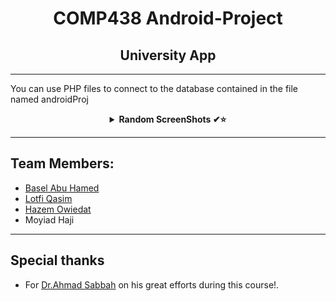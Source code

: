 
 <H1 align="center" > <strong> COMP438 Android-Project </strong> </H1>

 <H2 align="center" > <strong>University App</strong> </H2>
 
***

You can use PHP files to connect to the database contained in the file named androidProj

 <details align="center">
<summary><b> Random ScreenShots ✔⭐</b></summary>
<table>
  <thead>
 </p>
 
![1](https://github.com/lutfiqasim/Android-Project/assets/107325485/7fec52e6-7a89-4bd3-b0da-e6ef72e987a3)

 ***
 ![2](https://github.com/lutfiqasim/Android-Project/assets/107325485/78f5ae6e-96ba-4fbe-9666-02e90dce01a7)

 ***
 ![3](https://github.com/lutfiqasim/Android-Project/assets/107325485/c3237527-83ce-407b-945b-58b8a52ed0bd)

 ***
 ![4](https://github.com/lutfiqasim/Android-Project/assets/107325485/cfaca6b9-cc35-4238-814c-9c57da0b03fb)

 ***
![5](https://github.com/lutfiqasim/Android-Project/assets/107325485/a3b4001e-d14f-40ee-a23f-24b852550aeb)

***
![6](https://github.com/lutfiqasim/Android-Project/assets/107325485/d0687fc2-de60-47f3-a7b7-24418b9fff44)

***
![7](https://github.com/lutfiqasim/Android-Project/assets/107325485/522cd066-e0e6-46ae-9683-ebfc4053e818)

***
![8](https://github.com/lutfiqasim/Android-Project/assets/107325485/491d206e-209b-40cf-8475-9b748d626974)

***
![9](https://github.com/lutfiqasim/Android-Project/assets/107325485/b3b6aa83-7cd9-4d46-958c-7be10f9f1b3f)

***
![10](https://github.com/lutfiqasim/Android-Project/assets/107325485/b56571fa-6c86-4178-9cd1-05e8d5d33786)

***
![11](https://github.com/lutfiqasim/Android-Project/assets/107325485/c1e5556a-3671-41aa-80e4-5b6a6b91ba74)


<br />
</table>
</details>

***
 ## Team Members:

* [Basel Abu Hamed](https://github.com/BaselAbuHamed)
* [Lotfi Qasim](https://github.com/lutfiqasim)
* [Hazem Owiedat](https://github.com/ewidathazem)
* Moyiad Haji
 
***
## Special thanks
* For [Dr.Ahmad Sabbah](https://github.com/asabbah44) on his great efforts during this course!.




